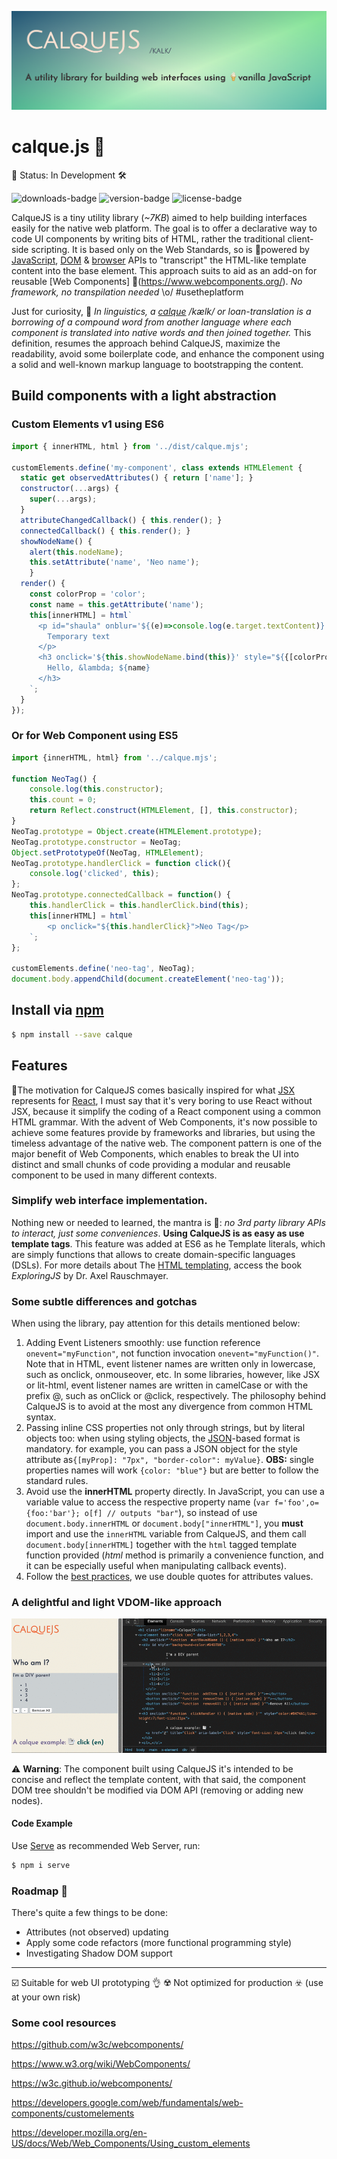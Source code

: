 ![ogImage](calque.png)



# calque.js 📑

🚧 Status: In Development 🛠️

![downloads-badge](https://flat.badgen.net/npm/dt/calque)
![version-badge](https://flat.badgen.net/npm/v/calque)
![license-badge](https://flat.badgen.net/npm/license/calque)


CalqueJS is a tiny utility library (_~7KB_) aimed to help building interfaces easily for the native web platform. The goal is to offer a declarative way to code UI components by writing bits of HTML, rather the traditional client-side scripting. It is based only on the Web Standards, so is 💪powered by [JavaScript](https://developer.mozilla.org/en-US/docs/Web/JavaScript), [DOM](https://developer.mozilla.org/en-US/docs/Web/API/Document_Object_Model) & [browser](https://developer.mozilla.org/en-US/docs/Web/API/Window) APIs to "transcript" the HTML-like template content into the base element. This approach suits to aid as an add-on for reusable [Web Components] 🚾(https://www.webcomponents.org/). *No framework, no transpilation needed* \o/ #usetheplatform 

Just for curiosity, 🤔 _In linguistics, a [calque](https://en.wikipedia.org/wiki/Calque) /kælk/ or loan-translation is a borrowing of a compound word from another language where each component is translated into native words and then joined together._ This definition, resumes the approach behind CalqueJS, maximize the readability, avoid some boilerplate code, and enhance the component using a solid and well-known markup language to bootstrapping the content.


## Build components with a light abstraction

### Custom Elements v1 using ES6


```javascript
import { innerHTML, html } from '../dist/calque.mjs';

customElements.define('my-component', class extends HTMLElement {
  static get observedAttributes() { return ['name']; }
  constructor(...args) {
    super(...args);
  }
  attributeChangedCallback() { this.render(); }
  connectedCallback() { this.render(); }
  showNodeName() {
    alert(this.nodeName);
    this.setAttribute('name', 'Neo name');
	}
  render() {
    const colorProp = 'color';
    const name = this.getAttribute('name');
    this[innerHTML] = html`
      <p id="shaula" onblur='${(e)=>console.log(e.target.textContent)}' contenteditable>
        Temporary text
      </p>
      <h3 onclick='${this.showNodeName.bind(this)}' style="${{[colorProp]: "red", "font-size": name.length+"em"}}">
        Hello, &lambda; ${name}
      </h3>
    `;
  }
});

```


### Or for Web Component using ES5

```js
import {innerHTML, html} from '../calque.mjs';

function NeoTag() {
	console.log(this.constructor);
	this.count = 0;
	return Reflect.construct(HTMLElement, [], this.constructor);
}
NeoTag.prototype = Object.create(HTMLElement.prototype);
NeoTag.prototype.constructor = NeoTag;
Object.setPrototypeOf(NeoTag, HTMLElement);
NeoTag.prototype.handlerClick = function click(){
	console.log('clicked', this);
};
NeoTag.prototype.connectedCallback = function() {
	this.handlerClick = this.handlerClick.bind(this);
	this[innerHTML] = html`
        <p onclick="${this.handlerClick}">Neo Tag</p>
    `;
};

customElements.define('neo-tag', NeoTag);
document.body.appendChild(document.createElement('neo-tag'));
```

## Install via [npm](https://npmjs.com)

```sh
$ npm install --save calque
```


## Features

🔧The motivation for CalqueJS comes basically inspired for what [JSX](https://reactjs.org/docs/introducing-jsx.html) represents for [React](https://reactjs.org/), I must say that it's very boring to use React without JSX, because it simplify the coding of a React component using a common HTML grammar. With the advent of Web Components, it's now possible to achieve some features provide by frameworks and libraries, but using the timeless advantage of the native web. The component pattern is one of the major benefit of Web Components, which enables to break the UI into distinct and small chunks of code providing a modular and reusable component to be used in many different contexts.

### Simplify web interface implementation.

Nothing new or needed to learned, the mantra is 🙏: _no 3rd party library APIs to interact, just some conveniences_. **Using CalqueJS is as easy as use template tags**. This feature was added at ES6 as he Template literals, which are simply functions that allows to create domain-specific languages (DSLs). For more details about The [HTML templating](http://exploringjs.com/es6/ch_template-literals.html#sec_html-tag-function-implementation), access the book _ExploringJS_ by Dr. Axel Rauschmayer.

### Some subtle differences and gotchas

When using the library, pay attention for this details mentioned below:

1. Adding Event Listeners smoothly: use function reference `onevent="myFunction"`, not function invocation `onevent="myFunction()"`. Note that in HTML, event listener names are written only in lowercase, such as onclick, onmouseover, etc. In some libraries, however, like JSX or lit-html, event listener names are written in camelCase or with the prefix @, such as onClick or @click, respectively. The philosophy behind CalqueJS is to avoid at the most any divergence from common HTML syntax.
2. Passing inline CSS properties not only through strings, but by literal objects too: when using styling objects, the [JSON](https://www.json.org/)-based format is mandatory. for example, you can pass a JSON object for the style attribute as`{[myProp]: "7px", "border-color": myValue}`. **OBS:** single properties names will work `{color: "blue"}` but are better to follow the standard rules.
3. Avoid use the **innerHTML** property directly. In JavaScript, you can use a variable value to access the respective property name (`var f='foo',o={foo:'bar'}; o[f] // outputs "bar"`), so instead of use `document.body.innerHTML` or `document.body["innerHTML"]`, you **must** import and use the `innerHTML` variable from CalqueJS, and them call `document.body[innerHTML]` together with the  `html` tagged template function provided (_html_ method is primarily a convenience function, and it can be especially useful when manipulating callback events).
4. Follow the [best practices](https://google.github.io/styleguide/htmlcssguide.html#HTML_Quotation_Marks), we use double quotes for attributes values.


### A delightful and light VDOM-like approach

![ogImage](calquejs_video.gif)

⚠️ **Warning**: The component built using CalqueJS it's intended to be concise and reflect the template content, with that said, the component DOM tree shouldn't be modified via DOM API (removing or adding new nodes).

#### Code Example

Use [Serve](https://github.com/zeit/serve) as recommended Web Server, run:

```sh
$ npm i serve
```

### Roadmap 🎯
There's quite a few things to be done:
- Attributes (not observed) updating
- Apply some code refactors (more functional programming style)
- Investigating Shadow DOM support

---
☑️ Suitable for web UI prototyping 👌
☢️ Not optimized for production ☣️ (use at your own risk)


### Some cool resources


https://github.com/w3c/webcomponents/

https://www.w3.org/wiki/WebComponents/

https://w3c.github.io/webcomponents/

https://developers.google.com/web/fundamentals/web-components/customelements

https://developer.mozilla.org/en-US/docs/Web/Web_Components/Using_custom_elements
